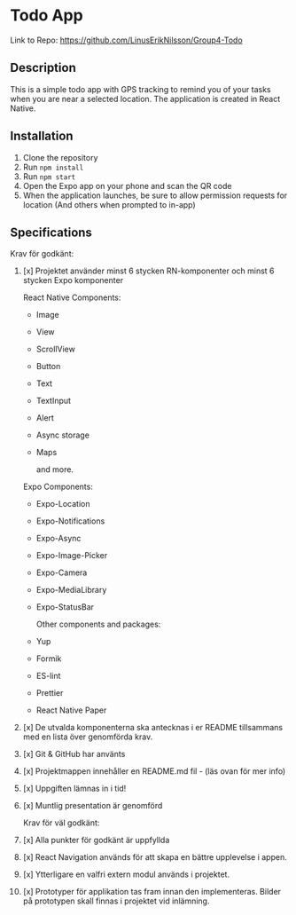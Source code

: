 # Todo App

Link to Repo: https://github.com/LinusErikNilsson/Group4-Todo

## Description

This is a simple todo app with GPS tracking to remind you of your tasks when you are near a selected location.
The application is created in React Native.

## Installation

1. Clone the repository
2. Run `npm install`
3. Run `npm start`
4. Open the Expo app on your phone and scan the QR code
5. When the application launches, be sure to allow permission requests for location (And others when prompted to in-app)

## Specifications

Krav för godkänt:

1.  [x] Projektet använder minst 6 stycken RN-komponenter och minst 6 stycken Expo
        komponenter

    React Native Components:

    - Image
    - View
    - ScrollView
    - Button
    - Text
    - TextInput
    - Alert
    - Async storage
    - Maps

      and more.

    Expo Components:

    - Expo-Location
    - Expo-Notifications
    - Expo-Async
    - Expo-Image-Picker
    - Expo-Camera
    - Expo-MediaLibrary
    - Expo-StatusBar

      Other components and packages:

    - Yup
    - Formik
    - ES-lint
    - Prettier
    - React Native Paper

2.  [x] De utvalda komponenterna ska antecknas i er README tillsammans med en lista över
        genomförda krav.
3.  [x] Git & GitHub har använts
4.  [x] Projektmappen innehåller en README.md fil - (läs ovan för mer info)
5.  [x] Uppgiften lämnas in i tid!
6.  [x] Muntlig presentation är genomförd

    Krav för väl godkänt:

7.  [x] Alla punkter för godkänt är uppfyllda
8.  [x] React Navigation används för att skapa en bättre upplevelse i appen.
9.  [x] Ytterligare en valfri extern modul används i projektet.
10. [x] Prototyper för applikation tas fram innan den implementeras. Bilder på prototypen
        skall finnas i projektet vid inlämning.
